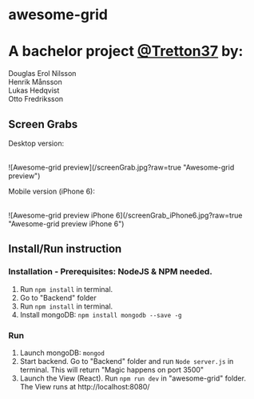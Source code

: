 # awesome-grid

<h1>A bachelor project <a href="http://tretton37.com/">@Tretton37</a> by:</h1>
Douglas Erol Nilsson <br /> 
Henrik Månsson<br /> 
Lukas Hedqvist<br /> 
Otto Fredriksson<br /> 


<h2>Screen Grabs</h2>

<p>Desktop version:</p><br /> 
![Awesome-grid preview](/screenGrab.jpg?raw=true "Awesome-grid preview")


<p>Mobile version (iPhone 6):</p><br />
![Awesome-grid preview iPhone 6](/screenGrab_iPhone6.jpg?raw=true "Awesome-grid preview iPhone 6")



<h2>Install/Run instruction</h2>

<h3>Installation - Prerequisites: NodeJS & NPM needed.</h3>

1. Run `npm install` in terminal. <br />
2. Go to "Backend" folder<br /> 
3. Run `npm install` in terminal. <br /> 
4. Install mongoDB: `npm install mongodb --save -g`<br /> 


<h3>Run</h3> 

1. Launch mongoDB: `mongod`<br /> 
2. Start backend. Go to "Backend" folder and run `Node server.js` in terminal.
This will return "Magic happens on port 3500" <br /> 
3. Launch the View (React). Run `npm run dev` in "awesome-grid" folder.
The View runs at http://localhost:8080/<br /> 
